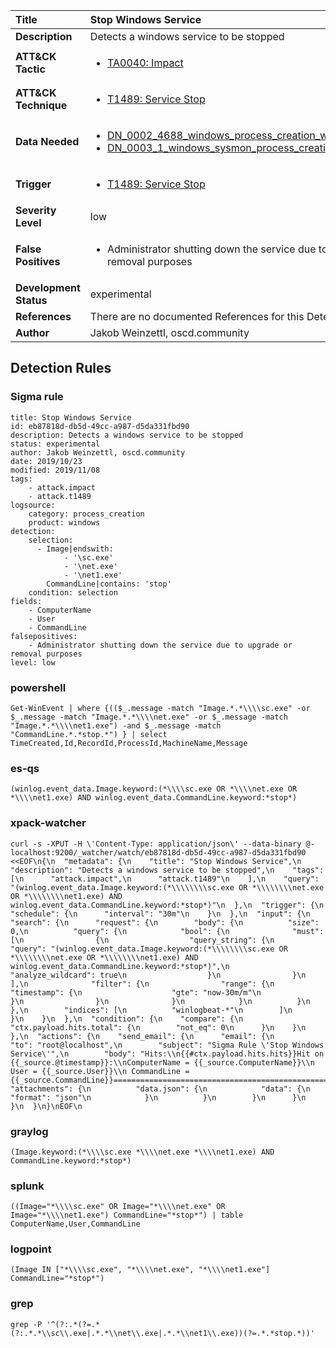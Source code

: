 | Title                    | Stop Windows Service       |
|:-------------------------|:------------------|
| **Description**          | Detects a windows service to be stopped |
| **ATT&amp;CK Tactic**    |  <ul><li>[TA0040: Impact](https://attack.mitre.org/tactics/TA0040)</li></ul>  |
| **ATT&amp;CK Technique** | <ul><li>[T1489: Service Stop](https://attack.mitre.org/techniques/T1489)</li></ul>  |
| **Data Needed**          | <ul><li>[DN_0002_4688_windows_process_creation_with_commandline](../Data_Needed/DN_0002_4688_windows_process_creation_with_commandline.md)</li><li>[DN_0003_1_windows_sysmon_process_creation](../Data_Needed/DN_0003_1_windows_sysmon_process_creation.md)</li></ul>  |
| **Trigger**              | <ul><li>[T1489: Service Stop](../Triggers/T1489.md)</li></ul>  |
| **Severity Level**       | low |
| **False Positives**      | <ul><li>Administrator shutting down the service due to upgrade or removal purposes</li></ul>  |
| **Development Status**   | experimental |
| **References**           |  There are no documented References for this Detection Rule yet  |
| **Author**               | Jakob Weinzettl, oscd.community |


## Detection Rules

### Sigma rule

```
title: Stop Windows Service
id: eb87818d-db5d-49cc-a987-d5da331fbd90
description: Detects a windows service to be stopped
status: experimental
author: Jakob Weinzettl, oscd.community
date: 2019/10/23
modified: 2019/11/08
tags:
    - attack.impact
    - attack.t1489
logsource:
    category: process_creation
    product: windows
detection:
    selection:
      - Image|endswith:
            - '\sc.exe'
            - '\net.exe'
            - '\net1.exe'
        CommandLine|contains: 'stop'
    condition: selection
fields:
    - ComputerName
    - User
    - CommandLine
falsepositives:
    - Administrator shutting down the service due to upgrade or removal purposes
level: low

```





### powershell
    
```
Get-WinEvent | where {(($_.message -match "Image.*.*\\\\sc.exe" -or $_.message -match "Image.*.*\\\\net.exe" -or $_.message -match "Image.*.*\\\\net1.exe") -and $_.message -match "CommandLine.*.*stop.*") } | select TimeCreated,Id,RecordId,ProcessId,MachineName,Message
```


### es-qs
    
```
(winlog.event_data.Image.keyword:(*\\\\sc.exe OR *\\\\net.exe OR *\\\\net1.exe) AND winlog.event_data.CommandLine.keyword:*stop*)
```


### xpack-watcher
    
```
curl -s -XPUT -H \'Content-Type: application/json\' --data-binary @- localhost:9200/_watcher/watch/eb87818d-db5d-49cc-a987-d5da331fbd90 <<EOF\n{\n  "metadata": {\n    "title": "Stop Windows Service",\n    "description": "Detects a windows service to be stopped",\n    "tags": [\n      "attack.impact",\n      "attack.t1489"\n    ],\n    "query": "(winlog.event_data.Image.keyword:(*\\\\\\\\sc.exe OR *\\\\\\\\net.exe OR *\\\\\\\\net1.exe) AND winlog.event_data.CommandLine.keyword:*stop*)"\n  },\n  "trigger": {\n    "schedule": {\n      "interval": "30m"\n    }\n  },\n  "input": {\n    "search": {\n      "request": {\n        "body": {\n          "size": 0,\n          "query": {\n            "bool": {\n              "must": [\n                {\n                  "query_string": {\n                    "query": "(winlog.event_data.Image.keyword:(*\\\\\\\\sc.exe OR *\\\\\\\\net.exe OR *\\\\\\\\net1.exe) AND winlog.event_data.CommandLine.keyword:*stop*)",\n                    "analyze_wildcard": true\n                  }\n                }\n              ],\n              "filter": {\n                "range": {\n                  "timestamp": {\n                    "gte": "now-30m/m"\n                  }\n                }\n              }\n            }\n          }\n        },\n        "indices": [\n          "winlogbeat-*"\n        ]\n      }\n    }\n  },\n  "condition": {\n    "compare": {\n      "ctx.payload.hits.total": {\n        "not_eq": 0\n      }\n    }\n  },\n  "actions": {\n    "send_email": {\n      "email": {\n        "to": "root@localhost",\n        "subject": "Sigma Rule \'Stop Windows Service\'",\n        "body": "Hits:\\n{{#ctx.payload.hits.hits}}Hit on {{_source.@timestamp}}:\\nComputerName = {{_source.ComputerName}}\\n        User = {{_source.User}}\\n CommandLine = {{_source.CommandLine}}================================================================================\\n{{/ctx.payload.hits.hits}}",\n        "attachments": {\n          "data.json": {\n            "data": {\n              "format": "json"\n            }\n          }\n        }\n      }\n    }\n  }\n}\nEOF\n
```


### graylog
    
```
(Image.keyword:(*\\\\sc.exe *\\\\net.exe *\\\\net1.exe) AND CommandLine.keyword:*stop*)
```


### splunk
    
```
((Image="*\\\\sc.exe" OR Image="*\\\\net.exe" OR Image="*\\\\net1.exe") CommandLine="*stop*") | table ComputerName,User,CommandLine
```


### logpoint
    
```
(Image IN ["*\\\\sc.exe", "*\\\\net.exe", "*\\\\net1.exe"] CommandLine="*stop*")
```


### grep
    
```
grep -P '^(?:.*(?=.*(?:.*.*\\sc\\.exe|.*.*\\net\\.exe|.*.*\\net1\\.exe))(?=.*.*stop.*))'
```




